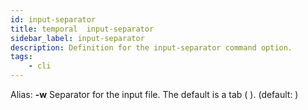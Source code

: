 ```yaml
---
id: input-separator
title: temporal  input-separator
sidebar_label: input-separator
description: Definition for the input-separator command option.
tags:
	- cli
---
```


Alias: **-w**
Separator for the input file. The default is a tab (	). (default: 	)
